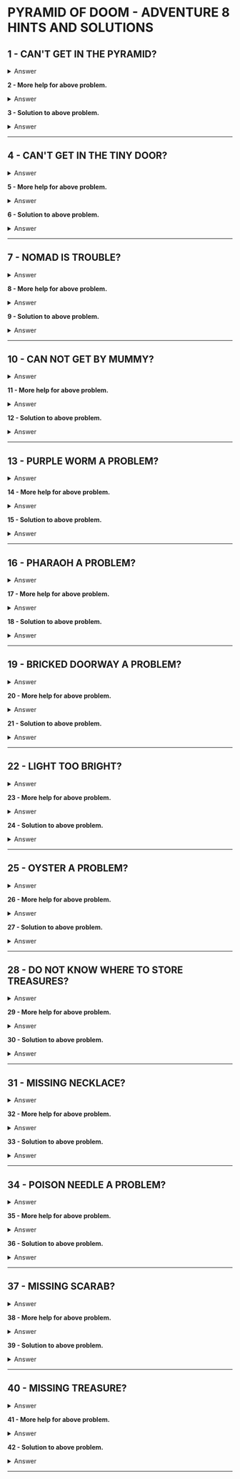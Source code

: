 # PYRAMID OF DOOM - ADVENTURE 8 HINTS AND SOLUTIONS

## 1 - CAN'T GET IN THE PYRAMID?
<details><summary>Answer</summary>DIG BY THE PYRAMID AND IN THE DESERT</details>

**2 - More help for above problem.**
<details><summary>Answer</summary>ENTER THE POOL</details>

**3 - Solution to above problem.**
<details><summary>Answer</summary>GET THE ROCK AND UNLOCK THE TINY DOOR THEN ENTER THE PYRAMID</details>

---


## 4 - CAN'T GET IN THE TINY DOOR?
<details><summary>Answer</summary>OK.</details>

**5 - More help for above problem.**
<details><summary>Answer</summary>THEN</details>

**6 - Solution to above problem.**
<details><summary>Answer</summary>DON'T</details>

---


## 7 - NOMAD IS TROUBLE?
<details><summary>Answer</summary>SOMETIMES HE IS VERY USEFUL</details>

**8 - More help for above problem.**
<details><summary>Answer</summary>USE YOUR GUN</details>

**9 - Solution to above problem.**
<details><summary>Answer</summary>CARRY THE GUN</details>

---


## 10 - CAN NOT GET BY MUMMY?
<details><summary>Answer</summary>SOMETHING GIVES HIM HIS POWER</details>

**11 - More help for above problem.**
<details><summary>Answer</summary>ITS BURNING</details>

**12 - Solution to above problem.**
<details><summary>Answer</summary>DOUSE LEAVES</details>

---


## 13 - PURPLE WORM A PROBLEM?
<details><summary>Answer</summary>LEAVE THE WORM ALONE</details>

**14 - More help for above problem.**
<details><summary>Answer</summary>DON'T MESS WITH THE WORM</details>

**15 - Solution to above problem.**
<details><summary>Answer</summary>THERE IS NOTHING TO DO WITH THE WORM</details>

---


## 16 - PHARAOH A PROBLEM?
<details><summary>Answer</summary>LOOK IN THE FIREPLACE AND THINK CLEAN</details>

**17 - More help for above problem.**
<details><summary>Answer</summary>LIQUID IN PYRAMID IS USEFUL</details>

**18 - Solution to above problem.**
<details><summary>Answer</summary>WASH THE COAL THEN THROW THE RUBY INTO THE POOL OF LIQUID ACID IN THE PYRAMID</details>

---


## 19 - BRICKED DOORWAY A PROBLEM?
<details><summary>Answer</summary>HIT THE DOOR</details>

**20 - More help for above problem.**
<details><summary>Answer</summary>GET MAD AND PUNCH IT</details>

**21 - Solution to above problem.**
<details><summary>Answer</summary>HIT THE DOOR WHILE WEARING THE IRON GLOVE</details>

---


## 22 - LIGHT TOO BRIGHT?
<details><summary>Answer</summary>USE A BLIND MAN'S SENSE</details>

**23 - More help for above problem.**
<details><summary>Answer</summary>FEEL AROUND</details>

**24 - Solution to above problem.**
<details><summary>Answer</summary>FEEL AROUND ON THE FLOOR FOR THE COIN</details>

---


## 25 - OYSTER A PROBLEM?
<details><summary>Answer</summary>YOU DID SOMETHING WRONG WITH THE RATS</details>

**26 - More help for above problem.**
<details><summary>Answer</summary>DO NOT FEED THE RATS</details>

**27 - Solution to above problem.**
<details><summary>Answer</summary>FEED THE OYSTER THE JERKY</details>

---


## 28 - DO NOT KNOW WHERE TO STORE TREASURES?
<details><summary>Answer</summary>ROCK</details>

**29 - More help for above problem.**
<details><summary>Answer</summary>HIEROGLYPHICS</details>

**30 - Solution to above problem.**
<details><summary>Answer</summary>TAKE ROCK TO HIEROGLYPHICS ROOM AND READ THEM THEN</details>

---


## 31 - MISSING NECKLACE?
<details><summary>Answer</summary>TABLE</details>

**32 - More help for above problem.**
<details><summary>Answer</summary>SAW</details>

**33 - Solution to above problem.**
<details><summary>Answer</summary>SAW LEG OF TABLE</details>

---


## 34 - POISON NEEDLE A PROBLEM?
<details><summary>Answer</summary>PROTECT YOUR HAND</details>

**35 - More help for above problem.**
<details><summary>Answer</summary>WEAR SOMETHING</details>

**36 - Solution to above problem.**
<details><summary>Answer</summary>WEAR IRON GLOVE</details>

---


## 37 - MISSING SCARAB?
<details><summary>Answer</summary>WALL</details>

**38 - More help for above problem.**
<details><summary>Answer</summary>BEYOND WALL</details>

**39 - Solution to above problem.**
<details><summary>Answer</summary>BEYOND MIRROR ROOM IS ANOTHER ROOM</details>

---


## 40 - MISSING TREASURE?
<details><summary>Answer</summary>EXAMINE EXPLORER</details>

**41 - More help for above problem.**
<details><summary>Answer</summary>EXAMINE TRASH HEAP</details>

**42 - Solution to above problem.**
<details><summary>Answer</summary>EXAMINE SKULL</details>

---
